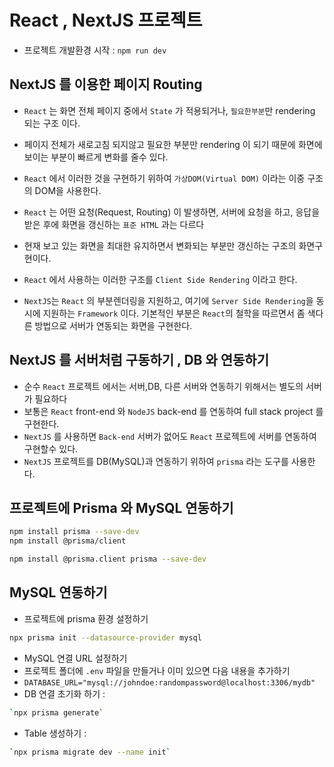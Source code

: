 # React , NextJS 프로젝트

- 프로젝트 개발환경 시작 : `npm run dev`

## NextJS 를 이용한 페이지 Routing

- `React` 는 화면 전체 페이지 중에서 `State` 가 적용되거나, `필요한부분`만 rendering 되는 구조 이다.
- 페이지 전체가 새로고침 되지않고 필요한 부분만 rendering 이 되기 때문에 화면에 보이는 부분이 빠르게 변화를 줄수 있다.
- `React` 에서 이러한 것을 구현하기 위하여 `가상DOM(Virtual DOM)` 이라는 이중 구조의 DOM을 사용한다.
- `React` 는 어떤 요청(Request, Routing) 이 발생하면, 서버에 요청을 하고, 응답을 받은 후에 화면을 갱신하는 `표준 HTML` 과는 다르다
- 현재 보고 있는 화면을 최대한 유지하면서 변화되는 부분만 갱신하는 구조의 화면구현이다.
- `React` 에서 사용하는 이러한 구조를 `Client Side Rendering` 이라고 한다.

- `NextJS`는 `React` 의 부분렌더링을 지원하고, 여기에 `Server Side Rendering`을 동시에 지원하는 `Framework` 이다. 기본적인 부분은 `React`의 철학을 따르면서 좀 색다른 방법으로 서버가 연동되는 화면을 구현한다.

## NextJS 를 서버처럼 구동하기 , DB 와 연동하기

- 순수 `React` 프로젝트 에서는 서버,DB, 다른 서버와 연동하기 위해서는 별도의 서버가 필요하다
- 보통은 `React` front-end 와 `NodeJS` back-end 를 연동하여 full stack project 를 구현한다.
- `NextJS` 를 사용하면 `Back-end` 서버가 없어도 `React` 프로젝트에 서버를 연동하여 구현할수 있다.
- `NextJS` 프로젝트를 DB(MySQL)과 연동하기 위하여 `prisma` 라는 도구를 사용한다.

## 프로젝트에 Prisma 와 MySQL 연동하기

```bash
npm install prisma --save-dev
npm install @prisma/client

npm install @prisma.client prisma --save-dev
```

## MySQL 연동하기

- 프로젝트에 prisma 환경 설정하기

```bash
npx prisma init --datasource-provider mysql
```

- MySQL 연결 URL 설정하기
- 프로젝트 폴더에 `.env` 파일을 만들거나 이미 있으면 다음 내용을 추가하기
- `DATABASE_URL="mysql://johndoe:randompassword@localhost:3306/mydb"`
- DB 연결 초기화 하기 :

```bash
`npx prisma generate`
```

- Table 생성하기 :

```bash
`npx prisma migrate dev --name init`
```
